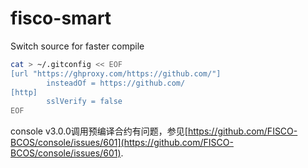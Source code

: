 # fisco-smart

Switch source for faster compile

```bash
cat > ~/.gitconfig << EOF
[url "https://ghproxy.com/https://github.com/"]
        insteadOf = https://github.com/
[http]
        sslVerify = false
EOF
```

console v3.0.0调用预编译合约有问题，参见[https://github.com/FISCO-BCOS/console/issues/601](https://github.com/FISCO-BCOS/console/issues/601).